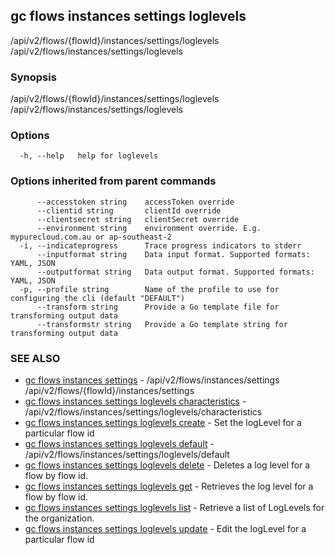## gc flows instances settings loglevels

/api/v2/flows/{flowId}/instances/settings/loglevels /api/v2/flows/instances/settings/loglevels

### Synopsis

/api/v2/flows/{flowId}/instances/settings/loglevels /api/v2/flows/instances/settings/loglevels

### Options

```
  -h, --help   help for loglevels
```

### Options inherited from parent commands

```
      --accesstoken string    accessToken override
      --clientid string       clientId override
      --clientsecret string   clientSecret override
      --environment string    environment override. E.g. mypurecloud.com.au or ap-southeast-2
  -i, --indicateprogress      Trace progress indicators to stderr
      --inputformat string    Data input format. Supported formats: YAML, JSON
      --outputformat string   Data output format. Supported formats: YAML, JSON
  -p, --profile string        Name of the profile to use for configuring the cli (default "DEFAULT")
      --transform string      Provide a Go template file for transforming output data
      --transformstr string   Provide a Go template string for transforming output data
```

### SEE ALSO

* [gc flows instances settings](gc_flows_instances_settings.html)	 - /api/v2/flows/instances/settings /api/v2/flows/{flowId}/instances/settings
* [gc flows instances settings loglevels characteristics](gc_flows_instances_settings_loglevels_characteristics.html)	 - /api/v2/flows/instances/settings/loglevels/characteristics
* [gc flows instances settings loglevels create](gc_flows_instances_settings_loglevels_create.html)	 - Set the logLevel for a particular flow id
* [gc flows instances settings loglevels default](gc_flows_instances_settings_loglevels_default.html)	 - /api/v2/flows/instances/settings/loglevels/default
* [gc flows instances settings loglevels delete](gc_flows_instances_settings_loglevels_delete.html)	 - Deletes a log level for a flow by flow id.
* [gc flows instances settings loglevels get](gc_flows_instances_settings_loglevels_get.html)	 - Retrieves the log level for a flow by flow id.
* [gc flows instances settings loglevels list](gc_flows_instances_settings_loglevels_list.html)	 - Retrieve a list of LogLevels for the organization.
* [gc flows instances settings loglevels update](gc_flows_instances_settings_loglevels_update.html)	 - Edit the logLevel for a particular flow id


